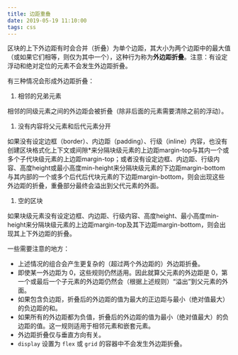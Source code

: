 ```yaml
---
title: 边距重叠
date: 2019-05-19 11:10:00
tags: css
---
```


区块的上下外边距有时会合并（折叠）为单个边距，其大小为两个边距中的最大值（或如果它们相等，则仅为其中一个），这种行为称为**外边距折叠**。注意：有设定浮动和绝对定位的元素不会发生外边距折叠。

有三种情况会形成外边距折叠：

1. 相邻的兄弟元素

相邻的同级元素之间的外边距会被折叠（除非后面的元素需要清除之前的浮动）。

1. 没有内容将父元素和后代元素分开

如果没有设定边框（border）、内边距（padding）、行级（inline）内容，也没有创建区块格式化上下文或间隙*来分隔块级元素的上边距margin-top与其内一个或多个子代块级元素的上边距margin-top；或者没有设定边框、内边距、行级内容、高度height或最小高度min-height来分隔块级元素的下边距margin-bottom与其内部的一个或多个后代后代块元素的下边距margin-bottom，则会出现这些外边距的折叠，重叠部分最终会溢出到父代元素的外面。

1. 空的区块

如果块级元素没有设定边框、内边距、行级内容、高度height、最小高度min-height来分隔块级元素的上边距margin-top及其下边距margin-bottom，则会出现其上下外边距的折叠。

一些需要注意的地方：

- 上述情况的组合会产生更复杂的（超过两个外边距的）外边距折叠。
- 即使某一外边距为 0，这些规则仍然适用。因此就算父元素的外边距是 0，第一个或最后一个子元素的外边距仍然会（根据上述规则）“溢出”到父元素的外面。
- 如果包含负边距，折叠后的外边距的值为最大的正边距与最小（绝对值最大）的负边距的和。
- 如果所有的外边距都为负值，折叠后的外边距的值为最小（绝对值最大）的负边距的值。这一规则适用于相邻元素和嵌套元素。
- 外边距折叠仅与垂直方向有关。
- `display` 设置为 `flex` 或 `grid` 的容器中不会发生外边距折叠。
